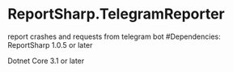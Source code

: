# ReportSharp.TelegramReporter
report crashes and requests from telegram bot
#Dependencies:
ReportSharp 1.0.5 or later

Dotnet Core 3.1 or later
